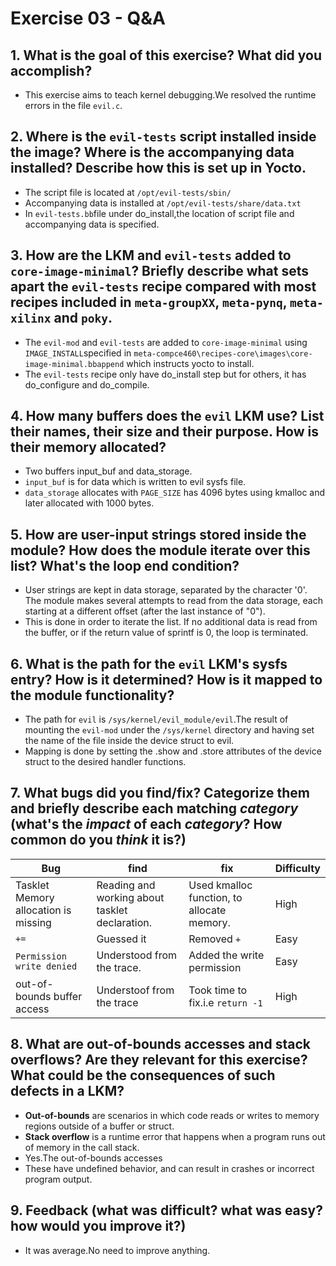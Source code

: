 # Exercise 03 - Q&A

## 1. What is the goal of this exercise? What did you accomplish?
- This exercise aims to teach kernel debugging.We resolved the runtime errors in the file `evil.c`.
## 2. Where is the `evil-tests` script installed inside the image? Where is the accompanying data installed? Describe how this is set up in Yocto.
- The script file is located at `/opt/evil-tests/sbin/`
- Accompanying data is installed at `/opt/evil-tests/share/data.txt`
- In `evil-tests.bb`file under do_install,the location of script file and accompanying data is specified.
## 3. How are the LKM and `evil-tests` added to `core-image-minimal`? Briefly describe what sets apart the `evil-tests` recipe compared with most recipes included in `meta-groupXX`, `meta-pynq`, `meta-xilinx` and `poky`.
- The `evil-mod` and `evil-tests` are added to `core-image-minimal` using `IMAGE_INSTALL`specified in `meta-compce460\recipes-core\images\core-image-minimal.bbappend` which instructs yocto to install.
-  The `evil-tests` recipe only have do_install step but for others, it has do_configure and do_compile.
## 4. How many buffers does the `evil` LKM use? List their names, their size and their purpose. How is their memory allocated?
- Two buffers input_buf and data_storage.
- `input_buf` is for data which is written to evil sysfs file.
- `data_storage` allocates with `PAGE_SIZE` has 4096 bytes using kmalloc and later allocated with 1000 bytes.

## 5. How are user-input strings stored inside the module? How does the module iterate over this list? What's the loop end condition?
- User strings are kept in data storage, separated by the character '0'. The module makes several attempts to read from the data storage, each starting at a different offset (after the last instance of "0").
- This is done in order to iterate the list. If no additional data is read from the buffer, or if the return value of sprintf is 0, the loop is terminated.

## 6. What is the path for the `evil` LKM's sysfs entry? How is it determined? How is it mapped to the module functionality?
- The path for `evil` is `/sys/kernel/evil_module/evil`.The result of mounting the `evil-mod` under the `/sys/kernel` directory and having set the name of the file inside the device struct to evil.
- Mapping is done by setting the .show and .store
attributes of the device struct to the desired handler functions.

## 7. What bugs did you find/fix? Categorize them and briefly describe each matching *category* (what's the *impact* of each *category*? How common do you *think* it is?)
| Bug  |  find |  fix | Difficulty |
|------|-------|------|----------- |
| Tasklet Memory allocation is missing  | Reading and working about tasklet declaration. | Used kmalloc function, to allocate memory. | High |
| `+=`  |  Guessed it |  Removed  `+`| Easy |
| `Permission write denied`  | Understood from the trace. |  Added the write permission |  Easy |   
|  out-of-bounds buffer access | Understoof from the trace  | Took time to fix.i.e `return -1`  | High | 

## 8. What are out-of-bounds accesses and stack overflows? Are they relevant for this exercise? What could be the consequences of such defects in a LKM?
- **Out-of-bounds**  are scenarios in which code reads or writes to memory regions outside of a buffer or struct. 
- **Stack overflow** is a runtime error that happens when a program runs out of memory in the call stack.
- Yes.The out-of-bounds accesses
- These have undefined behavior, and can result in crashes or incorrect program output.

## 9. Feedback (what was difficult? what was easy? how would you improve it?)
- It was average.No need to improve anything.
